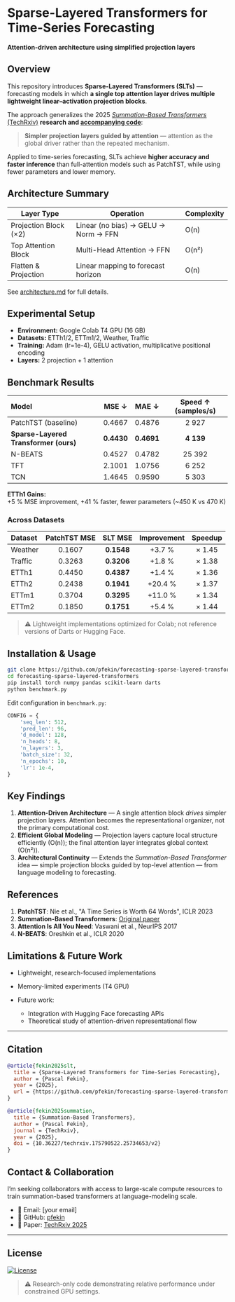 # Sparse-Layered Transformers for Time-Series Forecasting  
**Attention-driven architecture using simplified projection layers**

## Overview

This repository introduces **Sparse-Layered Transformers (SLTs)** — forecasting models in which **a single top attention layer drives multiple lightweight linear–activation projection blocks**.

The approach generalizes the 2025 [*Summation-Based Transformers* (TechRxiv)](https://doi.org/10.36227/techrxiv.175790522.25734653/v2) **research and [accompanying code](https://github.com/pfekin/summation-based-transformers)**:

> **Simpler projection layers guided by attention** — attention as the global driver rather than the repeated mechanism.

Applied to time-series forecasting, SLTs achieve **higher accuracy and faster inference** than full-attention models such as PatchTST, while using fewer parameters and lower memory.

## Architecture Summary

| Layer Type | Operation | Complexity |
|-------------|------------|-------------|
| Projection Block (×2) | Linear (no bias) → GELU → Norm → FFN | O(n) |
| Top Attention Block | Multi-Head Attention → FFN | O(n²) |
| Flatten & Projection | Linear mapping to forecast horizon | O(n) |

See [architecture.md](architecture.md) for full details.

## Experimental Setup

- **Environment:** Google Colab T4 GPU (16 GB)  
- **Datasets:** ETTh1/2, ETTm1/2, Weather, Traffic  
- **Training:** Adam (lr=1e-4), GELU activation, multiplicative positional encoding  
- **Layers:** 2 projection + 1 attention  

## Benchmark Results

| Model | MSE ↓ | MAE ↓ | Speed ↑ (samples/s) |
|:------|:------:|:------:|:------------------:|
| PatchTST (baseline) | 0.4667 | 0.4876 | 2 927 |
| **Sparse-Layered Transformer (ours)** | **0.4430** | **0.4691** | **4 139** |
| N-BEATS | 0.4527 | 0.4782 | 25 392 |
| TFT | 2.1001 | 1.0756 | 6 252 |
| TCN | 1.4645 | 0.9590 | 5 303 |

**ETTh1 Gains:**  
+5 % MSE improvement, +41 % faster, fewer parameters (~450 K vs 470 K)

### Across Datasets

| Dataset | PatchTST MSE | SLT MSE | Improvement | Speedup |
|:---------|:-------------:|:---------:|:-------------:|:---------:|
| Weather | 0.1607 | **0.1548** | +3.7 % | × 1.45 |
| Traffic | 0.3263 | **0.3206** | +1.8 % | × 1.38 |
| ETTh1 | 0.4450 | **0.4387** | +1.4 % | × 1.36 |
| ETTh2 | 0.2438 | **0.1941** | +20.4 % | × 1.37 |
| ETTm1 | 0.3704 | **0.3295** | +11.0 % | × 1.34 |
| ETTm2 | 0.1850 | **0.1751** | +5.4 % | × 1.44 |

> ⚠️ Lightweight implementations optimized for Colab; not reference versions of Darts or Hugging Face.

## Installation & Usage

```bash
git clone https://github.com/pfekin/forecasting-sparse-layered-transformers
cd forecasting-sparse-layered-transformers
pip install torch numpy pandas scikit-learn darts
python benchmark.py
````

Edit configuration in `benchmark.py`:

```python
CONFIG = {
    'seq_len': 512,
    'pred_len': 96,
    'd_model': 128,
    'n_heads': 8,
    'n_layers': 3,
    'batch_size': 32,
    'n_epochs': 10,
    'lr': 1e-4,
}
```

## Key Findings

1. **Attention-Driven Architecture** — A single attention block *drives* simpler projection layers. Attention becomes the representational organizer, not the primary computational cost.
2. **Efficient Global Modeling** — Projection layers capture local structure efficiently (O(n)); the final attention layer integrates global context (O(n²)).
3. **Architectural Continuity** — Extends the *Summation-Based Transformer* idea — simple projection blocks guided by top-level attention — from language modeling to forecasting.

## References

1. **PatchTST**: Nie et al., "A Time Series is Worth 64 Words", ICLR 2023
2. **Summation-Based Transformers**: [Original paper](https://doi.org/10.36227/techrxiv.175790522.25734653/v2)
3. **Attention Is All You Need**: Vaswani et al., NeurIPS 2017
4. **N-BEATS**: Oreshkin et al., ICLR 2020

## Limitations & Future Work

* Lightweight, research-focused implementations
* Memory-limited experiments (T4 GPU)
* Future work:

  * Integration with Hugging Face forecasting APIs
  * Theoretical study of attention-driven representational flow

---

## Citation

```bibtex
@article{fekin2025slt,
  title = {Sparse-Layered Transformers for Time-Series Forecasting},
  author = {Pascal Fekin},
  year = {2025},
  url = {https://github.com/pfekin/forecasting-sparse-layered-transformers}
}

@article{fekin2025summation,
  title = {Summation-Based Transformers},
  author = {Pascal Fekin},
  journal = {TechRxiv},
  year = {2025},
  doi = {10.36227/techrxiv.175790522.25734653/v2}
}
```

## Contact & Collaboration

I’m seeking collaborators with access to large-scale compute resources to train summation-based transformers at language-modeling scale.

* 📧 Email: [your email]
* 🐙 GitHub: [pfekin](https://github.com/pfekin)
* 📄 Paper: [TechRxiv 2025](https://doi.org/10.36227/techrxiv.175790522.25734653/v2)

---

## License
[![License](https://img.shields.io/badge/License-Apache%202.0-green.svg)](LICENSE)

> ⚠️ Research-only code demonstrating relative performance under constrained GPU settings.
